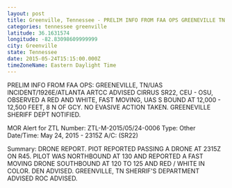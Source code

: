 ```yaml
---
layout: post
title: Greenville, Tennessee - PRELIM INFO FROM FAA OPS GREENEVILLE TN UAS INCIDENT 1926E ATLANTA ARTCC ADVISED CIRRUS SR22
categories: tennessee greenville
latitude: 36.1631574
longitude: -82.83098609999999
city: Greenville
state: Tennessee
date: 2015-05-24T15:15:00.000Z
timeZoneName: Eastern Daylight Time
---
```


PRELIM INFO FROM FAA OPS: GREENEVILLE, TN/UAS INCIDENT/1926E/ATLANTA ARTCC ADVISED CIRRUS SR22, CEU - OSU, OBSERVED A RED AND WHITE, FAST MOVING, UAS S BOUND AT 12,000 - 12,500 FEET, 8 N OF GCY. NO EVASIVE ACTION TAKEN. GREENEVILLE SHERIFF DEPT NOTIFIED.


MOR Alert for ZTL
Number: ZTL-M-2015/05/24-0006
Type: Other
Date/Time: May 24, 2015 - 2315Z
A/C: (SR22)

Summary: DRONE REPORT. PIOT REPORTED PASSING A DRONE AT 2315Z ON R45. PILOT WAS NORTHBOUND AT 130 AND REPORTED A FAST MOVING DRONE SOUTHBOUND AT 120 TO 125 AND RED / WHITE IN COLOR. DEN ADVISED. GREENVILLE, TN SHERRIF'S DEPARTMENT ADVISED ROC ADVISED.